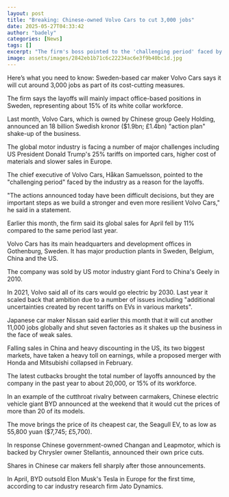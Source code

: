 ```yaml
---
layout: post
title: "Breaking: Chinese-owned Volvo Cars to cut 3,000 jobs"
date: 2025-05-27T04:33:42
author: "badely"
categories: [News]
tags: []
excerpt: "The firm's boss pointed to the 'challenging period' faced by the industry as a reason for the layoffs."
image: assets/images/2842eb1b71c6c22234ac6e3f9b40bc1d.jpg
---
```


Here’s what you need to know: Sweden-based car maker Volvo Cars says it will cut around 3,000 jobs as part of its cost-cutting measures.

The firm says the layoffs will mainly impact office-based positions in Sweden, representing about 15% of its white collar workforce.

Last month, Volvo Cars, which is owned by Chinese group Geely Holding, announced an 18 billion Swedish kronor ($1.9bn; £1.4bn) "action plan" shake-up of the business.

The global motor industry is facing a number of major challenges including US President Donald Trump's 25% tariffs on imported cars, higher cost of materials and slower sales in Europe.

The chief executive of Volvo Cars, Håkan Samuelsson, pointed to the "challenging period" faced by the industry as a reason for the layoffs.

"The actions announced today have been difficult decisions, but they are important steps as we build a stronger and even more resilient Volvo Cars," he said in a statement.

Earlier this month, the firm said its global sales for April fell by 11% compared to the same period last year.

Volvo Cars has its main headquarters and development offices in Gothenburg, Sweden. It has major production plants  in Sweden, Belgium, China and the US.

The company was sold by US motor industry giant Ford to China's Geely in 2010.

In 2021, Volvo said all of its cars would go electric by 2030. Last year it scaled back that ambition due to a number of issues including "additional uncertainties created by recent tariffs on EVs in various markets".

Japanese car maker Nissan said earlier this month that it will cut another 11,000 jobs globally and shut seven factories as it shakes up the business in the face of weak sales.

Falling sales in China and heavy discounting in the US, its two biggest markets, have taken a heavy toll on earnings, while a proposed merger with Honda and Mitsubishi collapsed in February.

The latest cutbacks brought the total number of layoffs announced by the company in the past year to about 20,000, or 15% of its workforce.

In an example of the cutthroat rivalry between carmakers, Chinese electric vehicle giant BYD announced at the weekend that it would cut the prices of more than 20 of its models. 

The move brings the price of its cheapest car, the Seagull EV, to as low as 55,800 yuan ($7,745; £5,700).

In response Chinese government-owned Changan and Leapmotor, which is backed by Chrysler owner Stellantis, announced their own price cuts.

Shares in Chinese car makers fell sharply after those announcements.

In April, BYD outsold Elon Musk's Tesla in Europe for the first time, according to car industry research firm Jato Dynamics.

